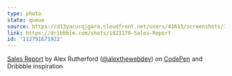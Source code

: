 ```yaml
---
type: photo
state: queue
source: https://d13yacurqjgara.cloudfront.net/users/41613/screenshots/1821178/dashboard.png
link: https://dribbble.com/shots/1821178-Sales-Report
id: '112791671922'
---
```

<p data-height="332" data-theme-id="6516" data-slug-hash="yyqZqX" data-default-tab="result" data-user="Ruddy" class='codepen'><a href='http://codepen.io/Ruddy/pen/yyqZqX/'>Sales Report</a> by Alex Rutherford (<a href='http://codepen.io/Ruddy'>@alexthewebdev</a>) on <a href='http://codepen.io'>CodePen</a> and Dribbble inspiration</p>
